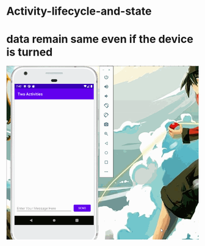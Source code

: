# Activity-lifecycle-and-state
# data remain same even if the device is turned
![Alt Text](gif/stages.gif)
